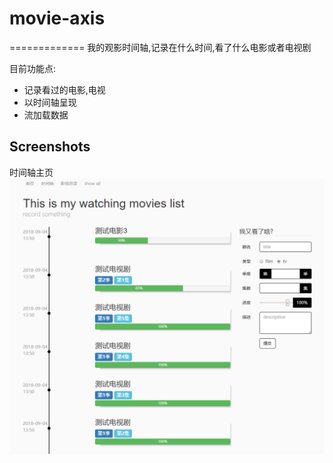 # movie-axis
=============
我的观影时间轴,记录在什么时间,看了什么电影或者电视剧

目前功能点:
- 记录看过的电影,电视
- 以时间轴呈现
- 流加载数据

Screenshots
------------
时间轴主页
![axisindex](./images/st1.png)

